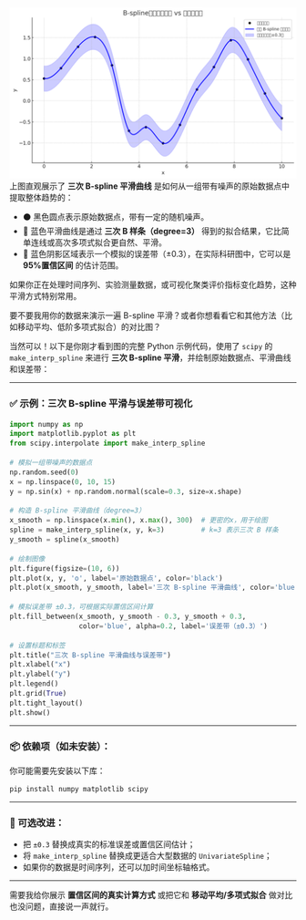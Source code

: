 ![1](/bio/scDML/pictures/3fed11b4-0751-480d-b29b-e797765e1ba3.png)
上图直观展示了 **三次 B-spline 平滑曲线** 是如何从一组带有噪声的原始数据点中提取整体趋势的：

- ⚫ 黑色圆点表示原始数据点，带有一定的随机噪声。
- 🔵 蓝色平滑曲线是通过 **三次 B 样条（degree=3）** 得到的拟合结果，它比简单连线或高次多项式拟合更自然、平滑。
- 🔵 蓝色阴影区域表示一个模拟的误差带（±0.3），在实际科研图中，它可以是 **95%置信区间** 的估计范围。

如果你正在处理时间序列、实验测量数据，或可视化聚类评价指标变化趋势，这种平滑方式特别常用。

要不要我用你的数据来演示一遍 B-spline 平滑？或者你想看看它和其他方法（比如移动平均、低阶多项式拟合）的对比图？

当然可以！以下是你刚才看到图的完整 Python 示例代码，使用了 `scipy` 的 `make_interp_spline` 来进行 **三次 B-spline 平滑**，并绘制原始数据点、平滑曲线和误差带：

---

### ✅ 示例：三次 B-spline 平滑与误差带可视化

```python
import numpy as np
import matplotlib.pyplot as plt
from scipy.interpolate import make_interp_spline

# 模拟一组带噪声的数据点
np.random.seed(0)
x = np.linspace(0, 10, 15)
y = np.sin(x) + np.random.normal(scale=0.3, size=x.shape)

# 构造 B-spline 平滑曲线（degree=3）
x_smooth = np.linspace(x.min(), x.max(), 300)  # 更密的x，用于绘图
spline = make_interp_spline(x, y, k=3)         # k=3 表示三次 B 样条
y_smooth = spline(x_smooth)

# 绘制图像
plt.figure(figsize=(10, 6))
plt.plot(x, y, 'o', label='原始数据点', color='black')
plt.plot(x_smooth, y_smooth, label='三次 B-spline 平滑曲线', color='blue', linewidth=2)

# 模拟误差带 ±0.3，可根据实际置信区间计算
plt.fill_between(x_smooth, y_smooth - 0.3, y_smooth + 0.3, 
                 color='blue', alpha=0.2, label='误差带（±0.3）')

# 设置标题和标签
plt.title("三次 B-spline 平滑曲线与误差带")
plt.xlabel("x")
plt.ylabel("y")
plt.legend()
plt.grid(True)
plt.tight_layout()
plt.show()
```

---

### 📦 依赖项（如未安装）：
你可能需要先安装以下库：

```bash
pip install numpy matplotlib scipy
```

---

### 📌 可选改进：
- 把 `±0.3` 替换成真实的标准误差或置信区间估计；
- 将 `make_interp_spline` 替换成更适合大型数据的 `UnivariateSpline`；
- 如果你的数据是时间序列，还可以加时间坐标轴格式。

---

需要我给你展示 **置信区间的真实计算方式** 或把它和 **移动平均/多项式拟合** 做对比也没问题，直接说一声就行。